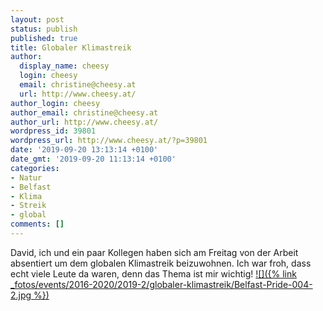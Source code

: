 ```yaml
---
layout: post
status: publish
published: true
title: Globaler Klimastreik
author:
  display_name: cheesy
  login: cheesy
  email: christine@cheesy.at
  url: http://www.cheesy.at/
author_login: cheesy
author_email: christine@cheesy.at
author_url: http://www.cheesy.at/
wordpress_id: 39801
wordpress_url: http://www.cheesy.at/?p=39801
date: '2019-09-20 13:13:14 +0100'
date_gmt: '2019-09-20 11:13:14 +0100'
categories:
- Natur
- Belfast
- Klima
- Streik
- global
comments: []
---
```

David, ich und ein paar Kollegen haben sich am Freitag von der Arbeit absentiert um dem globalen Klimastreik beizuwohnen. Ich war froh, dass echt viele Leute da waren, denn das Thema ist mir wichtig!
[![]({% link _fotos/events/2016-2020/2019-2/globaler-klimastreik/Belfast-Pride-004-2.jpg %})](http://www.cheesy.at/fotos/events/globaler-klimastreik/)
